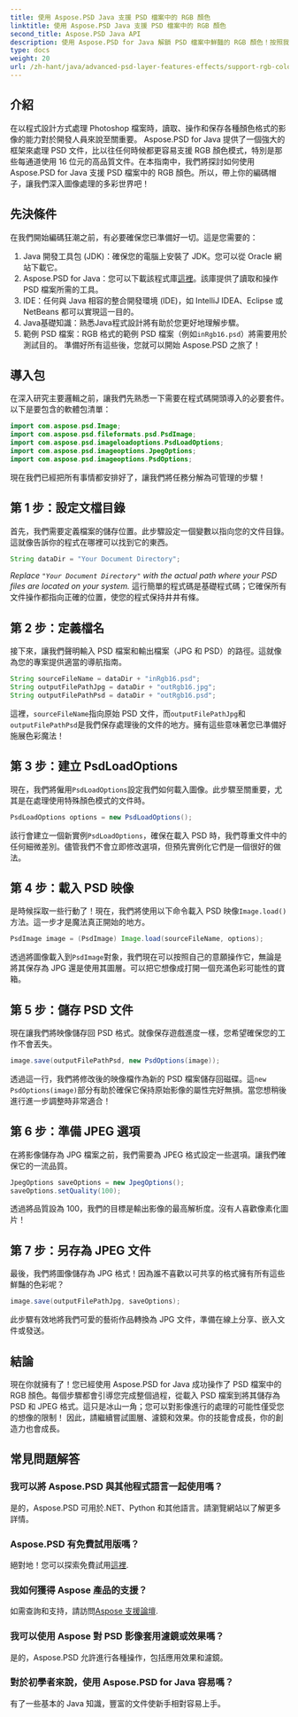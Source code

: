 ```yaml
---
title: 使用 Aspose.PSD Java 支援 PSD 檔案中的 RGB 顏色
linktitle: 使用 Aspose.PSD Java 支援 PSD 檔案中的 RGB 顏色
second_title: Aspose.PSD Java API
description: 使用 Aspose.PSD for Java 解鎖 PSD 檔案中鮮豔的 RGB 顏色！按照我們的逐步指南輕鬆增強和保存您的影像。
type: docs
weight: 20
url: /zh-hant/java/advanced-psd-layer-features-effects/support-rgb-color-psd-files/
---
```

## 介紹
在以程式設計方式處理 Photoshop 檔案時，讀取、操作和保存各種顏色格式的影像的能力對於開發人員來說至關重要。 Aspose.PSD for Java 提供了一個強大的框架來處理 PSD 文件，比以往任何時候都更容易支援 RGB 顏色模式，特別是那些每通道使用 16 位元的高品質文件。在本指南中，我們將探討如何使用 Aspose.PSD for Java 支援 PSD 檔案中的 RGB 顏色。所以，帶上你的編碼帽子，讓我們深入圖像處理的多彩世界吧！
## 先決條件
在我們開始編碼狂潮之前，有必要確保您已準備好一切。這是您需要的：
1. Java 開發工具包 (JDK)：確保您的電腦上安裝了 JDK。您可以從 Oracle 網站下載它。
2.  Aspose.PSD for Java：您可以下載該程式庫[這裡](https://releases.aspose.com/psd/java/)。該庫提供了讀取和操作 PSD 檔案所需的工具。
3. IDE：任何與 Java 相容的整合開發環境 (IDE)，如 IntelliJ IDEA、Eclipse 或 NetBeans 都可以實現這一目的。
4. Java基礎知識：熟悉Java程式設計將有助於您更好地理解步驟。
5. 範例 PSD 檔案：RGB 格式的範例 PSD 檔案（例如`inRgb16.psd`）將需要用於測試目的。
準備好所有這些後，您就可以開始 Aspose.PSD 之旅了！
## 導入包
在深入研究主要邏輯之前，讓我們先熟悉一下需要在程式碼開頭導入的必要套件。以下是要包含的軟體包清單：
```java
import com.aspose.psd.Image;
import com.aspose.psd.fileformats.psd.PsdImage;
import com.aspose.psd.imageloadoptions.PsdLoadOptions;
import com.aspose.psd.imageoptions.JpegOptions;
import com.aspose.psd.imageoptions.PsdOptions;
```
現在我們已經把所有事情都安排好了，讓我們將任務分解為可管理的步驟！
## 第 1 步：設定文檔目錄
首先，我們需要定義檔案的儲存位置。此步驟設定一個變數以指向您的文件目錄。這就像告訴你的程式在哪裡可以找到它的東西。
```java
String dataDir = "Your Document Directory";
```
*Replace `"Your Document Directory"` with the actual path where your PSD files are located on your system.* 
這行簡單的程式碼是基礎程式碼；它確保所有文件操作都指向正確的位置，使您的程式保持井井有條。
## 第 2 步：定義檔名
接下來，讓我們聲明輸入 PSD 檔案和輸出檔案（JPG 和 PSD）的路徑。這就像為您的專案提供適當的導航指南。
```java
String sourceFileName = dataDir + "inRgb16.psd";
String outputFilePathJpg = dataDir + "outRgb16.jpg";
String outputFilePathPsd = dataDir + "outRgb16.psd";
```
這裡，`sourceFileName`指向原始 PSD 文件，而`outputFilePathJpg`和`outputFilePathPsd`是我們保存處理後的文件的地方。擁有這些意味著您已準備好施展色彩魔法！
## 第 3 步：建立 PsdLoadOptions
現在，我們將僱用`PsdLoadOptions`設定我們如何載入圖像。此步驟至關重要，尤其是在處理使用特殊顏色模式的文件時。
```java
PsdLoadOptions options = new PsdLoadOptions();
```
該行會建立一個新實例`PsdLoadOptions`，確保在載入 PSD 時，我們尊重文件中的任何細微差別。儘管我們不會立即修改選項，但預先實例化它們是一個很好的做法。
## 第 4 步：載入 PSD 映像
是時候採取一些行動了！現在，我們將使用以下命令載入 PSD 映像`Image.load()`方法。這一步才是魔法真正開始的地方。
```java
PsdImage image = (PsdImage) Image.load(sourceFileName, options);
```
透過將圖像載入到`PsdImage`對象，我們現在可以按照自己的意願操作它，無論是將其保存為 JPG 還是使用其圖層。可以把它想像成打開一個充滿色彩可能性的寶箱。
## 第 5 步：儲存 PSD 文件
現在讓我們將映像儲存回 PSD 格式。就像保存遊戲進度一樣，您希望確保您的工作不會丟失。
```java
image.save(outputFilePathPsd, new PsdOptions(image));
```
透過這一行，我們將修改後的映像檔作為新的 PSD 檔案儲存回磁碟。這`new PsdOptions(image)`部分有助於確保它保持原始影像的屬性完好無損。當您想稍後進行進一步調整時非常適合！
## 第 6 步：準備 JPEG 選項
在將影像儲存為 JPG 檔案之前，我們需要為 JPEG 格式設定一些選項。讓我們確保它的一流品質。
```java
JpegOptions saveOptions = new JpegOptions();
saveOptions.setQuality(100);
```
透過將品質設為 100，我們的目標是輸出影像的最高解析度。沒有人喜歡像素化圖片！ 
## 第 7 步：另存為 JPEG 文件
最後，我們將圖像儲存為 JPG 格式！因為誰不喜歡以可共享的格式擁有所有這些鮮豔的色彩呢？
```java
image.save(outputFilePathJpg, saveOptions);
```
此步驟有效地將我們可愛的藝術作品轉換為 JPG 文件，準備在線上分享、嵌入文件或發送。
## 結論
現在你就擁有了！您已經使用 Aspose.PSD for Java 成功操作了 PSD 檔案中的 RGB 顏色。每個步驟都會引導您完成整個過程，從載入 PSD 檔案到將其儲存為 PSD 和 JPEG 格式。這只是冰山一角；您可以對影像進行的處理的可能性僅受您的想像的限制！
因此，請繼續嘗試圖層、濾鏡和效果。你的技能會成長，你的創造力也會成長。

## 常見問題解答
### 我可以將 Aspose.PSD 與其他程式語言一起使用嗎？  
是的，Aspose.PSD 可用於.NET、Python 和其他語言。請瀏覽網站以了解更多詳情。
### Aspose.PSD 有免費試用版嗎？  
絕對地！您可以探索免費試用[這裡](https://releases.aspose.com/).
### 我如何獲得 Aspose 產品的支援？  
如需查詢和支持，請訪問[Aspose 支援論壇](https://forum.aspose.com/c/psd/34).
### 我可以使用 Aspose 對 PSD 影像套用濾鏡或效果嗎？  
是的，Aspose.PSD 允許進行各種操作，包括應用效果和濾鏡。
### 對於初學者來說，使用 Aspose.PSD for Java 容易嗎？  
有了一些基本的 Java 知識，豐富的文件使新手相對容易上手。